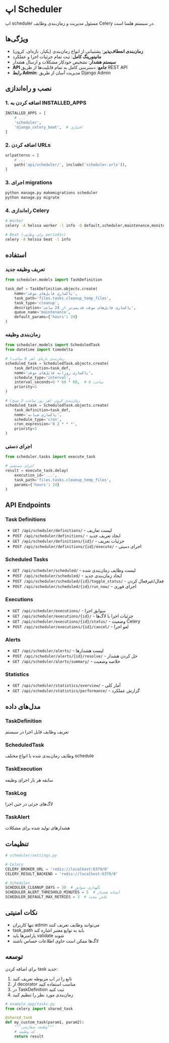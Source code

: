 # اپ Scheduler

اپ scheduler مسئول مدیریت و زمان‌بندی وظایف Celery در سیستم هلسا است.

## ویژگی‌ها

- **زمان‌بندی انعطاف‌پذیر**: پشتیبانی از انواع زمان‌بندی (یکبار، بازه‌ای، کرون)
- **مانیتورینگ کامل**: ثبت تمام جزئیات اجرا و عملکرد
- **سیستم هشدار**: تشخیص خودکار مشکلات و ارسال هشدار
- **API جامع**: دسترسی کامل به تمام قابلیت‌ها از طریق REST API
- **رابط Admin**: مدیریت آسان از طریق Django Admin

## نصب و راه‌اندازی

### 1. اضافه کردن به INSTALLED_APPS

```python
INSTALLED_APPS = [
    # ...
    'scheduler',
    'django_celery_beat',  # اختیاری
]
```

### 2. اضافه کردن URLs

```python
urlpatterns = [
    # ...
    path('api/scheduler/', include('scheduler.urls')),
]
```

### 3. اجرای migrations

```bash
python manage.py makemigrations scheduler
python manage.py migrate
```

### 4. راه‌اندازی Celery

```bash
# Worker
celery -A helssa worker -l info -Q default,scheduler,maintenance,monitoring,notifications

# Beat (برای وظایف periodic)
celery -A helssa beat -l info
```

## استفاده

### تعریف وظیفه جدید

```python
from scheduler.models import TaskDefinition

task_def = TaskDefinition.objects.create(
    name='پاکسازی فایل‌های موقت',
    task_path='files.tasks.cleanup_temp_files',
    task_type='cleanup',
    description='پاکسازی فایل‌های موقت قدیمی‌تر از 24 ساعت',
    queue_name='maintenance',
    default_params={'hours': 24}
)
```

### زمان‌بندی وظیفه

```python
from scheduler.models import ScheduledTask
from datetime import timedelta

# زمان‌بندی بازه‌ای (هر 6 ساعت)
scheduled_task = ScheduledTask.objects.create(
    task_definition=task_def,
    name='پاکسازی روزانه فایل‌های موقت',
    schedule_type='interval',
    interval_seconds=6 * 60 * 60,  # 6 ساعت
    priority=5
)

# زمان‌بندی کرون (هر روز ساعت 2 صبح)
scheduled_task = ScheduledTask.objects.create(
    task_definition=task_def,
    name='پاکسازی شبانه',
    schedule_type='cron',
    cron_expression='0 2 * * *',
    priority=3
)
```

### اجرای دستی

```python
from scheduler.tasks import execute_task

# اجرای مستقیم
result = execute_task.delay(
    execution_id='...',
    task_path='files.tasks.cleanup_temp_files',
    params={'hours': 24}
)
```

## API Endpoints

### Task Definitions

- `GET /api/scheduler/definitions/` - لیست تعاریف
- `POST /api/scheduler/definitions/` - ایجاد تعریف جدید
- `GET /api/scheduler/definitions/{id}/` - جزئیات تعریف
- `POST /api/scheduler/definitions/{id}/execute/` - اجرای دستی

### Scheduled Tasks

- `GET /api/scheduler/scheduled/` - لیست وظایف زمان‌بندی شده
- `POST /api/scheduler/scheduled/` - ایجاد زمان‌بندی جدید
- `POST /api/scheduler/scheduled/{id}/toggle_status/` - فعال/غیرفعال کردن
- `POST /api/scheduler/scheduled/{id}/run_now/` - اجرای فوری

### Executions

- `GET /api/scheduler/executions/` - سوابق اجرا
- `GET /api/scheduler/executions/{id}/` - جزئیات اجرا با لاگ‌ها
- `GET /api/scheduler/executions/{id}/status/` - وضعیت Celery
- `POST /api/scheduler/executions/{id}/cancel/` - لغو اجرا

### Alerts

- `GET /api/scheduler/alerts/` - لیست هشدارها
- `POST /api/scheduler/alerts/{id}/resolve/` - حل کردن هشدار
- `GET /api/scheduler/alerts/summary/` - خلاصه وضعیت

### Statistics

- `GET /api/scheduler/statistics/overview/` - آمار کلی
- `GET /api/scheduler/statistics/performance/` - گزارش عملکرد

## مدل‌های داده

### TaskDefinition
تعریف وظایف قابل اجرا در سیستم

### ScheduledTask
وظایف زمان‌بندی شده با انواع مختلف schedule

### TaskExecution
سابقه هر بار اجرای وظیفه

### TaskLog
لاگ‌های جزئی در حین اجرا

### TaskAlert
هشدارهای تولید شده برای مشکلات

## تنظیمات

```python
# scheduler/settings.py

# Celery
CELERY_BROKER_URL = 'redis://localhost:6379/0'
CELERY_RESULT_BACKEND = 'redis://localhost:6379/0'

# Scheduler
SCHEDULER_CLEANUP_DAYS = 30  # نگهداری سوابق
SCHEDULER_ALERT_THRESHOLD_MINUTES = 5  # آستانه هشدار
SCHEDULER_DEFAULT_MAX_RETRIES = 3  # تلاش مجدد
```

## نکات امنیتی

- تنها کاربران admin می‌توانند وظایف تعریف کنند
- task_path باید به توابع معتبر اشاره کند
- پارامترها باید validate شوند
- لاگ‌ها ممکن است حاوی اطلاعات حساس باشند

## توسعه

برای اضافه کردن task جدید:

1. تابع را در اپ مربوطه تعریف کنید
2. از decorator مناسب استفاده کنید
3. در TaskDefinition ثبت کنید
4. زمان‌بندی مورد نظر را تنظیم کنید

```python
# example_app/tasks.py
from celery import shared_task

@shared_task
def my_custom_task(param1, param2):
    """وظیفه سفارشی"""
    # کد وظیفه
    return result
```